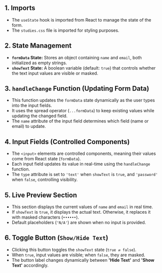 ## **1. Imports**

- The `useState` hook is imported from React to manage the state of the form.
- The `studies.css` file is imported for styling purposes.

## **2. State Management**

- **`formData` State:** Stores an object containing `name` and `email`, both initialized as empty strings.
- **`showText` State:** A boolean variable (default: `true`) that controls whether the text input values are visible or masked.

## **3. `handleChange` Function (Updating Form Data)**

- This function updates the `formData` state dynamically as the user types into the input fields.
- It uses the spread operator (`...formData`) to keep existing values while updating the changed field.
- The `name` attribute of the input field determines which field (name or email) to update.

## **4. Input Fields (Controlled Components)**

- The `<input>` elements are controlled components, meaning their values come from React state (`formData`).
- Each input field updates its value in real-time using the `handleChange` function.
- The `type` attribute is set to `'text'` when `showText` is `true`, and `'password'` when `false`, controlling visibility.

## **5. Live Preview Section**

- This section displays the current values of `name` and `email` in real time.
- If `showText` is `true`, it displays the actual text. Otherwise, it replaces it with masked characters (`••••••`).
- Default placeholders (`'N/A'`) are shown when no input is provided.

## **6. Toggle Button (`Show/Hide Text`)**

- Clicking this button toggles the `showText` state (`true ⇄ false`).
- When `true`, input values are visible; when `false`, they are masked.
- The button label changes dynamically between **'Hide Text'** and **'Show Text'** accordingly.
